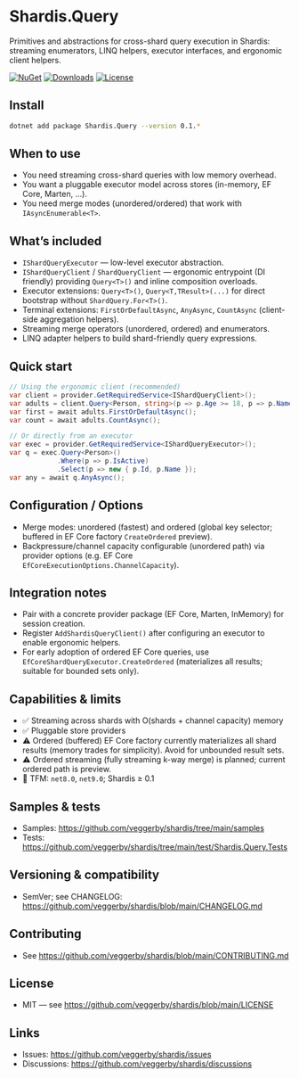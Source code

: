 # Shardis.Query

Primitives and abstractions for cross-shard query execution in Shardis: streaming enumerators, LINQ helpers, executor interfaces, and ergonomic client helpers.

[![NuGet](https://img.shields.io/nuget/v/Shardis.Query.svg)](https://www.nuget.org/packages/Shardis.Query/)
[![Downloads](https://img.shields.io/nuget/dt/Shardis.Query.svg)](https://www.nuget.org/packages/Shardis.Query/)
[![License](https://img.shields.io/badge/license-MIT-blue.svg)](https://github.com/veggerby/shardis/blob/main/LICENSE)

## Install

```bash
dotnet add package Shardis.Query --version 0.1.*
```

## When to use

- You need streaming cross-shard queries with low memory overhead.
- You want a pluggable executor model across stores (in-memory, EF Core, Marten, …).
- You need merge modes (unordered/ordered) that work with `IAsyncEnumerable<T>`.

## What’s included

 - `IShardQueryExecutor` — low-level executor abstraction.
 - `IShardQueryClient` / `ShardQueryClient` — ergonomic entrypoint (DI friendly) providing `Query<T>()` and inline composition overloads.
 - Executor extensions: `Query<T>()`, `Query<T,TResult>(...)` for direct bootstrap without `ShardQuery.For<T>()`.
 - Terminal extensions: `FirstOrDefaultAsync`, `AnyAsync`, `CountAsync` (client-side aggregation helpers).
 - Streaming merge operators (unordered, ordered) and enumerators.
 - LINQ adapter helpers to build shard-friendly query expressions.

## Quick start

```csharp
// Using the ergonomic client (recommended)
var client = provider.GetRequiredService<IShardQueryClient>();
var adults = client.Query<Person, string>(p => p.Age >= 18, p => p.Name);
var first = await adults.FirstOrDefaultAsync();
var count = await adults.CountAsync();

// Or directly from an executor
var exec = provider.GetRequiredService<IShardQueryExecutor>();
var q = exec.Query<Person>()
            .Where(p => p.IsActive)
            .Select(p => new { p.Id, p.Name });
var any = await q.AnyAsync();
```

## Configuration / Options

 - Merge modes: unordered (fastest) and ordered (global key selector; buffered in EF Core factory `CreateOrdered` preview).
 - Backpressure/channel capacity configurable (unordered path) via provider options (e.g. EF Core `EfCoreExecutionOptions.ChannelCapacity`).

## Integration notes

 - Pair with a concrete provider package (EF Core, Marten, InMemory) for session creation.
 - Register `AddShardisQueryClient()` after configuring an executor to enable ergonomic helpers.
 - For early adoption of ordered EF Core queries, use `EfCoreShardQueryExecutor.CreateOrdered` (materializes all results; suitable for bounded sets only).

## Capabilities & limits

 - ✅ Streaming across shards with O(shards + channel capacity) memory
 - ✅ Pluggable store providers
 - ⚠️ Ordered (buffered) EF Core factory currently materializes all shard results (memory trades for simplicity). Avoid for unbounded result sets.
 - ⚠️ Ordered streaming (fully streaming k-way merge) is planned; current ordered path is preview.
 - 🧩 TFM: `net8.0`, `net9.0`; Shardis ≥ 0.1

## Samples & tests

- Samples: <https://github.com/veggerby/shardis/tree/main/samples>
- Tests: <https://github.com/veggerby/shardis/tree/main/test/Shardis.Query.Tests>

## Versioning & compatibility

- SemVer; see CHANGELOG: <https://github.com/veggerby/shardis/blob/main/CHANGELOG.md>

## Contributing

- See <https://github.com/veggerby/shardis/blob/main/CONTRIBUTING.md>

## License

- MIT — see <https://github.com/veggerby/shardis/blob/main/LICENSE>

## Links

- Issues: <https://github.com/veggerby/shardis/issues>
- Discussions: <https://github.com/veggerby/shardis/discussions>

